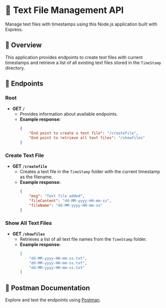 # 📁 Text File Management API

Manage text files with timestamps using this Node.js application built with Express.

## 🚀 Overview

This application provides endpoints to create text files with current timestamps and retrieve a list of all existing text files stored in the `TimeStamp` directory.

## 🔗 Endpoints

### Root

- **GET `/`**
  - Provides information about available endpoints.
  - **Example response:**
    ```json
    {
        "End point to create a text file": "/createfile",
        "End point to retrieve all text files": "/showfiles"
    }
    ```

### Create Text File

- **GET `/createfile`**
  - Creates a text file in the `TimeStamp` folder with the current timestamp as the filename.
  - **Example response:**
    ```json
    {
        "msg": "Text file added",
        "fileContent": "dd-MM-yyyy-HH-mm-ss",
        "fileName": "dd-MM-yyyy-HH-mm-ss"
    }
    ```

### Show All Text Files

- **GET `/showfiles`**
  - Retrieves a list of all text file names from the `TimeStamp` folder.
  - **Example response:**
    ```json
    [
        "dd-MM-yyyy-HH-mm-ss.txt",
        "dd-MM-yyyy-HH-mm-ss.txt",
        "dd-MM-yyyy-HH-mm-ss.txt"
    ]
    ```

## 📝 Postman Documentation

Explore and test the endpoints using [Postman]().

